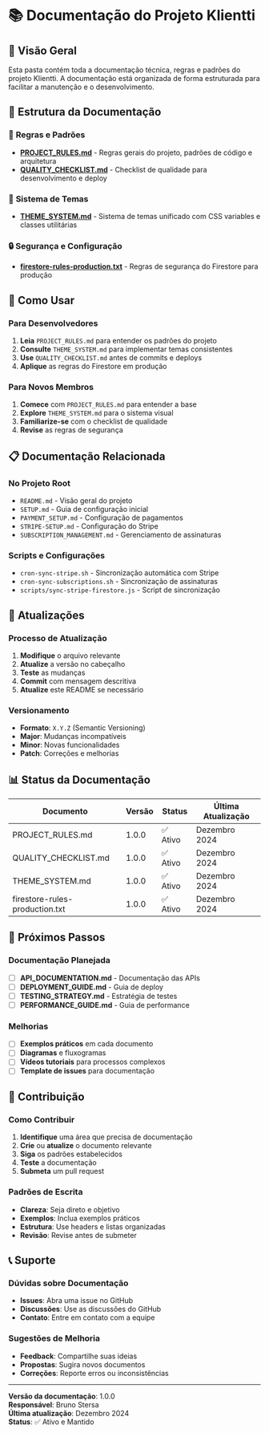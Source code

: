 # 📚 Documentação do Projeto Klientti

## 🎯 Visão Geral

Esta pasta contém toda a documentação técnica, regras e padrões do projeto Klientti. A documentação está organizada de forma estruturada para facilitar a manutenção e o desenvolvimento.

## 📁 Estrutura da Documentação

### 🔧 **Regras e Padrões**
- **[PROJECT_RULES.md](./PROJECT_RULES.md)** - Regras gerais do projeto, padrões de código e arquitetura
- **[QUALITY_CHECKLIST.md](./QUALITY_CHECKLIST.md)** - Checklist de qualidade para desenvolvimento e deploy

### 🎨 **Sistema de Temas**
- **[THEME_SYSTEM.md](./THEME_SYSTEM.md)** - Sistema de temas unificado com CSS variables e classes utilitárias

### 🔒 **Segurança e Configuração**
- **[firestore-rules-production.txt](./firestore-rules-production.txt)** - Regras de segurança do Firestore para produção

## 🚀 Como Usar

### **Para Desenvolvedores**
1. **Leia** `PROJECT_RULES.md` para entender os padrões do projeto
2. **Consulte** `THEME_SYSTEM.md` para implementar temas consistentes
3. **Use** `QUALITY_CHECKLIST.md` antes de commits e deploys
4. **Aplique** as regras do Firestore em produção

### **Para Novos Membros**
1. **Comece** com `PROJECT_RULES.md` para entender a base
2. **Explore** `THEME_SYSTEM.md` para o sistema visual
3. **Familiarize-se** com o checklist de qualidade
4. **Revise** as regras de segurança

## 📋 Documentação Relacionada

### **No Projeto Root**
- `README.md` - Visão geral do projeto
- `SETUP.md` - Guia de configuração inicial
- `PAYMENT_SETUP.md` - Configuração de pagamentos
- `STRIPE-SETUP.md` - Configuração do Stripe
- `SUBSCRIPTION_MANAGEMENT.md` - Gerenciamento de assinaturas

### **Scripts e Configurações**
- `cron-sync-stripe.sh` - Sincronização automática com Stripe
- `cron-sync-subscriptions.sh` - Sincronização de assinaturas
- `scripts/sync-stripe-firestore.js` - Script de sincronização

## 🔄 Atualizações

### **Processo de Atualização**
1. **Modifique** o arquivo relevante
2. **Atualize** a versão no cabeçalho
3. **Teste** as mudanças
4. **Commit** com mensagem descritiva
5. **Atualize** este README se necessário

### **Versionamento**
- **Formato**: `X.Y.Z` (Semantic Versioning)
- **Major**: Mudanças incompatíveis
- **Minor**: Novas funcionalidades
- **Patch**: Correções e melhorias

## 📊 Status da Documentação

| Documento | Versão | Status | Última Atualização |
|-----------|--------|--------|-------------------|
| PROJECT_RULES.md | 1.0.0 | ✅ Ativo | Dezembro 2024 |
| QUALITY_CHECKLIST.md | 1.0.0 | ✅ Ativo | Dezembro 2024 |
| THEME_SYSTEM.md | 1.0.0 | ✅ Ativo | Dezembro 2024 |
| firestore-rules-production.txt | 1.0.0 | ✅ Ativo | Dezembro 2024 |

## 🎯 Próximos Passos

### **Documentação Planejada**
- [ ] **API_DOCUMENTATION.md** - Documentação das APIs
- [ ] **DEPLOYMENT_GUIDE.md** - Guia de deploy
- [ ] **TESTING_STRATEGY.md** - Estratégia de testes
- [ ] **PERFORMANCE_GUIDE.md** - Guia de performance

### **Melhorias**
- [ ] **Exemplos práticos** em cada documento
- [ ] **Diagramas** e fluxogramas
- [ ] **Vídeos tutoriais** para processos complexos
- [ ] **Template de issues** para documentação

## 🤝 Contribuição

### **Como Contribuir**
1. **Identifique** uma área que precisa de documentação
2. **Crie** ou **atualize** o documento relevante
3. **Siga** os padrões estabelecidos
4. **Teste** a documentação
5. **Submeta** um pull request

### **Padrões de Escrita**
- **Clareza**: Seja direto e objetivo
- **Exemplos**: Inclua exemplos práticos
- **Estrutura**: Use headers e listas organizadas
- **Revisão**: Revise antes de submeter

## 📞 Suporte

### **Dúvidas sobre Documentação**
- **Issues**: Abra uma issue no GitHub
- **Discussões**: Use as discussões do GitHub
- **Contato**: Entre em contato com a equipe

### **Sugestões de Melhoria**
- **Feedback**: Compartilhe suas ideias
- **Propostas**: Sugira novos documentos
- **Correções**: Reporte erros ou inconsistências

---

**Versão da documentação**: 1.0.0  
**Responsável**: Bruno Stersa  
**Última atualização**: Dezembro 2024  
**Status**: ✅ Ativo e Mantido
